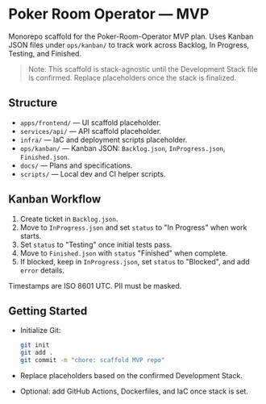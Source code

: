 # Poker Room Operator — MVP

Monorepo scaffold for the Poker-Room-Operator MVP plan. Uses Kanban JSON files under `ops/kanban/` to track work across Backlog, In Progress, Testing, and Finished.

> Note: This scaffold is stack-agnostic until the Development Stack file is confirmed. Replace placeholders once the stack is finalized.

## Structure

- `apps/frontend/` — UI scaffold placeholder.
- `services/api/` — API scaffold placeholder.
- `infra/` — IaC and deployment scripts placeholder.
- `ops/kanban/` — Kanban JSON: `Backlog.json`, `InProgress.json`, `Finished.json`.
- `docs/` — Plans and specifications.
- `scripts/` — Local dev and CI helper scripts.

## Kanban Workflow

1. Create ticket in `Backlog.json`.
2. Move to `InProgress.json` and set `status` to "In Progress" when work starts.
3. Set `status` to "Testing" once initial tests pass.
4. Move to `Finished.json` with `status` "Finished" when complete.
5. If blocked, keep in `InProgress.json`, set `status` to "Blocked", and add `error` details.

Timestamps are ISO 8601 UTC. PII must be masked.

## Getting Started

- Initialize Git:

  ```bash
  git init
  git add .
  git commit -m "chore: scaffold MVP repo"
  ```

- Replace placeholders based on the confirmed Development Stack.
- Optional: add GitHub Actions, Dockerfiles, and IaC once stack is set.
